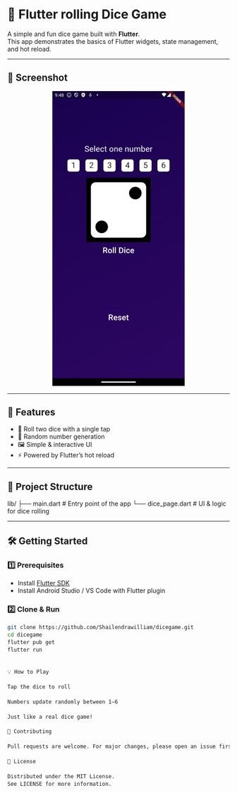 # 🎲 Flutter rolling Dice Game

A simple and fun dice game built with **Flutter**.  
This app demonstrates the basics of Flutter widgets, state management, and hot reload.

---

## 📸 Screenshot
<p align="center">
  <img src="screenshots/rolling_dice_game.png" alt="Dice Game Screenshot" width="300"/>
</p>

---

## 🚀 Features
- 🎲 Roll two dice with a single tap
- 🔄 Random number generation
- 🖼️ Simple & interactive UI
- ⚡ Powered by Flutter’s hot reload

---

## 📂 Project Structure
lib/
├── main.dart # Entry point of the app
└── dice_page.dart # UI & logic for dice rolling


---

## 🛠️ Getting Started

### 1️⃣ Prerequisites
- Install [Flutter SDK](https://docs.flutter.dev/get-started/install)
- Install Android Studio / VS Code with Flutter plugin

### 2️⃣ Clone & Run
```bash
git clone https://github.com/Shailendrawilliam/dicegame.git
cd dicegame
flutter pub get
flutter run


💡 How to Play

Tap the dice to roll

Numbers update randomly between 1–6

Just like a real dice game!

🤝 Contributing

Pull requests are welcome. For major changes, please open an issue first to discuss what you’d like to change.

📄 License

Distributed under the MIT License.
See LICENSE for more information.